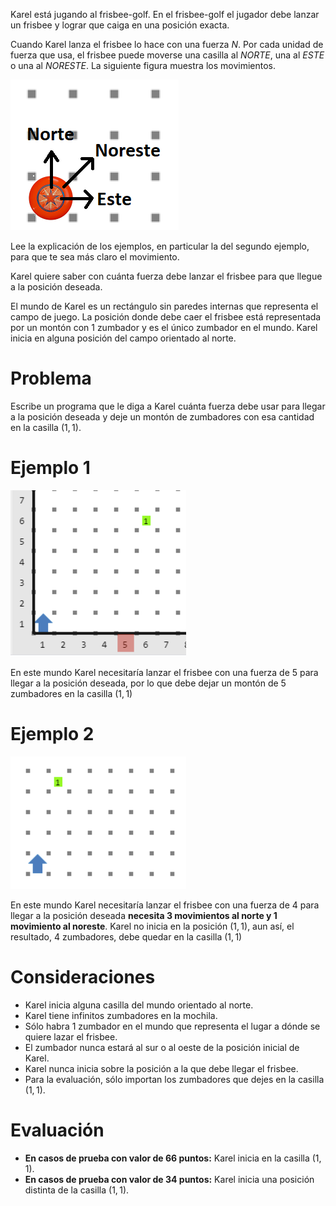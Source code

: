 Karel está jugando al frisbee-golf. En el frisbee-golf el jugador debe lanzar un frisbee y lograr que caiga en una posición exacta.

Cuando Karel lanza el frisbee lo hace con una fuerza $N$. Por cada unidad de fuerza que usa, el frisbee puede moverse una casilla al _NORTE_, una al _ESTE_ o una al _NORESTE_. La siguiente figura muestra los movimientos.

![Movimientos](movimientos.png)

Lee la explicación de los ejemplos, en particular la del segundo ejemplo, para que te sea más claro el movimiento.

Karel quiere saber con cuánta fuerza debe lanzar el frisbee para que llegue a la posición deseada.

El mundo de Karel es un rectángulo sin paredes internas que representa el campo de juego. La posición donde debe caer el frisbee está representada por un montón con $1$ zumbador y es el único zumbador en el mundo. Karel inicia en alguna posición del campo orientado al norte.

# Problema

Escribe un programa que le diga a Karel cuánta fuerza debe usar para llegar a la posición deseada y deje un montón de zumbadores con esa cantidad en la casilla $(1, 1)$.

# Ejemplo 1

![Entrada 1](entrada1.png)

En este mundo Karel necesitaría lanzar el frisbee con una fuerza de $5$ para llegar a la posición deseada, por lo que debe dejar un montón de $5$ zumbadores en la casilla $(1, 1)$

# Ejemplo 2

![Entrada 2](entrada2.png)

En este mundo Karel necesitaría lanzar el frisbee con una fuerza de $4$ para llegar a la posición deseada **necesita 3 movimientos al norte y 1 movimiento al noreste**. Karel no inicia en la posición $(1, 1)$, aun así, el resultado, $4$ zumbadores, debe quedar en la casilla $(1, 1)$

# Consideraciones

- Karel inicia alguna casilla del mundo orientado al norte.
- Karel tiene infinitos zumbadores en la mochila.
- Sólo habra $1$ zumbador en el mundo que representa el lugar a dónde se quiere lazar el frisbee.
- El zumbador nunca estará al sur o al oeste de la posición inicial de Karel.
- Karel nunca inicia sobre la posición a la que debe llegar el frisbee.
- Para la evaluación, sólo importan los zumbadores que dejes en la casilla $(1, 1)$.

# Evaluación

- **En casos de prueba con valor de 66 puntos:** Karel inicia en la casilla $(1, 1)$.
- **En casos de prueba con valor de 34 puntos:** Karel inicia una posición distinta de la casilla $(1, 1)$.
